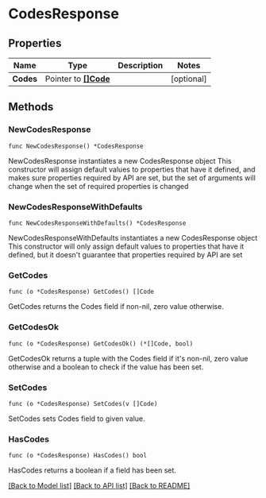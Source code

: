 # CodesResponse

## Properties

Name | Type | Description | Notes
------------ | ------------- | ------------- | -------------
**Codes** | Pointer to [**[]Code**](Code.md) |  | [optional] 

## Methods

### NewCodesResponse

`func NewCodesResponse() *CodesResponse`

NewCodesResponse instantiates a new CodesResponse object
This constructor will assign default values to properties that have it defined,
and makes sure properties required by API are set, but the set of arguments
will change when the set of required properties is changed

### NewCodesResponseWithDefaults

`func NewCodesResponseWithDefaults() *CodesResponse`

NewCodesResponseWithDefaults instantiates a new CodesResponse object
This constructor will only assign default values to properties that have it defined,
but it doesn't guarantee that properties required by API are set

### GetCodes

`func (o *CodesResponse) GetCodes() []Code`

GetCodes returns the Codes field if non-nil, zero value otherwise.

### GetCodesOk

`func (o *CodesResponse) GetCodesOk() (*[]Code, bool)`

GetCodesOk returns a tuple with the Codes field if it's non-nil, zero value otherwise
and a boolean to check if the value has been set.

### SetCodes

`func (o *CodesResponse) SetCodes(v []Code)`

SetCodes sets Codes field to given value.

### HasCodes

`func (o *CodesResponse) HasCodes() bool`

HasCodes returns a boolean if a field has been set.


[[Back to Model list]](../README.md#documentation-for-models) [[Back to API list]](../README.md#documentation-for-api-endpoints) [[Back to README]](../README.md)


